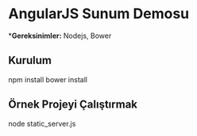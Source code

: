 AngularJS Sunum Demosu
======================
***Gereksinimler:** Nodejs, Bower



Kurulum
-------------
npm install
bower install


Örnek Projeyi Çalıştırmak
--------------------
node static_server.js